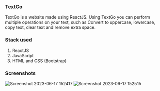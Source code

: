 ### TextGo
TextGo is a website made using ReactJS. Using TextGo you can perform multiple operations on your text, such as Convert to uppercase, lowercase, copy text, clear text and remove extra space.
### Stack used
1. ReactJS
2. JavaScript
3. HTML and CSS (Bootstrap) 

### Screenshots
![Screenshot 2023-06-17 152417](https://github.com/anirudhsalaria/TextGo/assets/109616328/b3d3e7c8-096c-4d61-99aa-76a585e4fa8a)
![Screenshot 2023-06-17 152515](https://github.com/anirudhsalaria/TextGo/assets/109616328/7bdb9a5b-9046-4b1d-897f-817856b38648)
